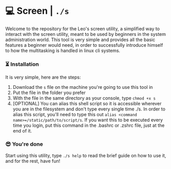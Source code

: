 # 💻 Screen | ```./s```

Welcome to the repository for the Leo's screen utility, a simplified way to interact with the screen utility, meant to be used by beginners in the system administration world. This tool is very simple and provides all the basic features a beginner would need, in order to successfully introduce himself to how the multitasking is handled in linux cli systems.

### ⏳ Installation

It is very simple, here are the steps:
  1. Download the ```s``` file on the machine you're going to use this tool in
  2. Put the file in the folder you prefer
  3. With the file in the same directory as your console, type ```chmod +x s```
  4. [OPTIONAL] You can alias this shell script so it is accessible wherever you are in the filesystem and don't type every single time ./s. In order to alias this script, you'll need to type this out ```alias <command name>=/static/path/to/script/s```. If you want this to be executed every time you login, put this command in the .bashrc or .zshrc file, just at the end of it.

### 😎 You're done

Start using this utility, type ```./s help``` to read the brief guide on how to use it, and for the rest, have fun!
